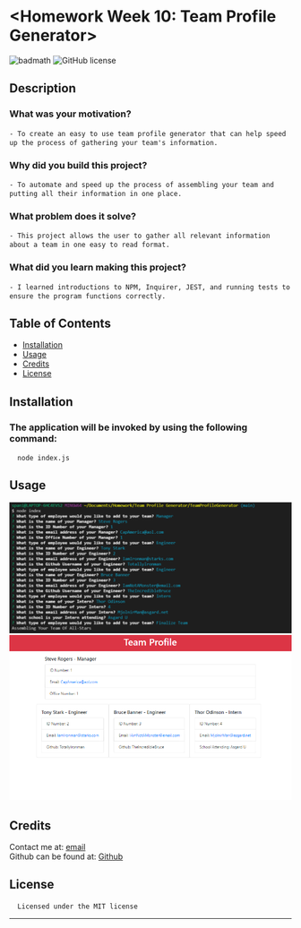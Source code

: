 # <Homework Week 10: Team Profile Generator>  
  ![badmath](https://img.shields.io/github/languages/top/nielsenjared/badmath)
  ![GitHub license](https://img.shields.io/badge/license-MIT-yellowgreen.svg)  

  ## Description  
  ### What was your motivation?  
    - To create an easy to use team profile generator that can help speed up the process of gathering your team's information.  
  ### Why did you build this project?  
    - To automate and speed up the process of assembling your team and putting all their information in one place.  
  ### What problem does it solve?  
    - This project allows the user to gather all relevant information about a team in one easy to read format.  
  ### What did you learn making this project?  
    - I learned introductions to NPM, Inquirer, JEST, and running tests to ensure the program functions correctly.  
   
  ## Table of Contents 
  - [Installation](#installation)  
  - [Usage](#usage)  
  - [Credits](#credits)  
  - [License](#license)  

  ## Installation  
  ### The application will be invoked by using the following command:  
      node index.js  

  ## Usage  
  ![screenshot](./assets/images/screenshot.PNG)  
  ![screenshot](./assets/images/screenshot2.PNG)  

      
  ## Credits  
  Contact me at: [email](poo328@my.utsa.edu "email")  
  Github can be found at: [Github](https://github.com/MrG105 "Github")  
    
  ## License
      Licensed under the MIT license  
  ---
